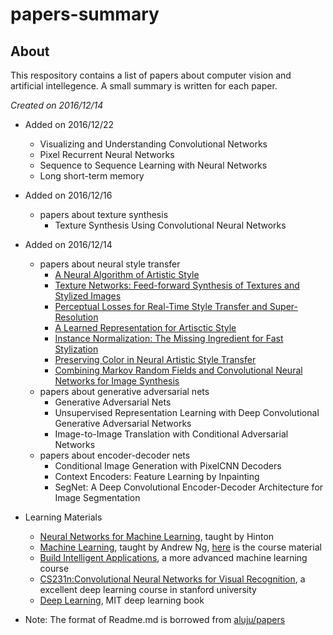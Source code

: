 # papers-summary
## About 
This respository contains a list of papers about computer vision and artificial intellegence. A small summary is written for each paper. 

_Created on 2016/12/14_
* Added on 2016/12/22
  * Visualizing and Understanding Convolutional Networks
  * Pixel Recurrent Neural Networks
  * Sequence to Sequence Learning with Neural Networks
  * Long short-term memory
* Added on 2016/12/16
  * papers about texture synthesis 
    * Texture Synthesis Using Convolutional Neural Networks
* Added on 2016/12/14
  * papers about neural style transfer 
    * [A Neural Algorithm of Artistic Style](neural-net/A_Neural_Algorithm_of_Artistic_Style.md)
    * [Texture Networks: Feed-forward Synthesis of Textures and Stylized Images](neural-net/Texture_Networks.md)
    * [Perceptual Losses for Real-Time Style Transfer and Super-Resolution](neural-net/Perceptual_Losses_for_Style_Transfer_and_Super_Resolution.md)
    * [A Learned Representation for Artisctic Style](neural-net/A_Learned_Representation_for_Artistic_Style.md)
    * [Instance Normalization: The Missing Ingredient for Fast Stylization](neural-net/Instance_Normalization.md)
    * [Preserving Color in Neural Artistic Style Transfer](neural-net/Preserving_Color_In_Neural_Artistic_Style_Transfer)
    * [Combining Markov Random Fields and Convolutional Neural Networks for Image Synthesis](neural-net/Combining_Markov_Random_Fields_and_Convolutional_Neural_Networks_for_Image_Synthesis)
  * papers about generative adversarial nets
    * Generative Adversarial Nets
    * Unsupervised Representation Learning with Deep Convolutional Generative Adversarial Networks
    * Image-to-Image Translation with Conditional Adversarial Networks
  * papers about encoder-decoder nets
    * Conditional Image Generation with PixelCNN Decoders
    * Context Encoders: Feature Learning by Inpainting
    * SegNet: A Deep Convolutional Encoder-Decoder Architecture for Image Segmentation
    
* Learning Materials 
  * [Neural Networks for Machine Learning](https://www.coursera.org/learn/neural-networks), taught by Hinton
  * [Machine Learning](https://www.coursera.org/learn/machine-learning), taught by Andrew Ng, [here](http://cs229.stanford.edu/materials.html) is the course material
  * [Build Intelligent Applications](https://www.coursera.org/specializations/machine-learning), a more advanced machine learning course
  * [CS231n:Convolutional Neural Networks for Visual Recognition](http://cs231n.stanford.edu/), a excellent deep learning course in stanford university
  * [Deep Learning](http://www.deeplearningbook.org/), MIT deep learning book

* Note: The format of Readme.md is borrowed from [aluju/papers](https://github.com/aleju/papers)
